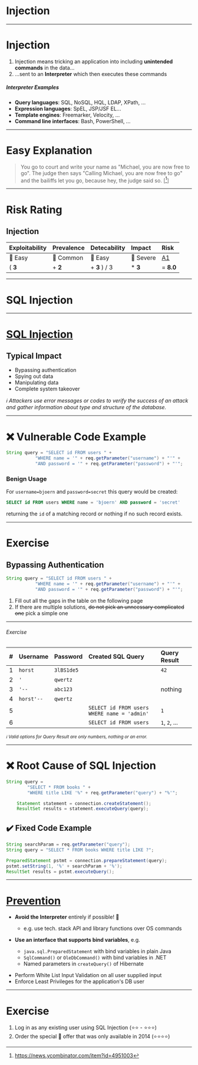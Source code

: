 <!-- $size: 16:9 -->

<!-- page_number: true -->

<!-- footer: Copyright (c) by Bjoern Kimminich | Licensed under CC-BY-SA 4.0 -->

# Injection

---

# Injection

1. Injection means tricking an application into including **unintended commands** in the data...
2. ...sent to an **Interpreter** which then executes these commands

##### Interpreter Examples

* **Query languages**: SQL, NoSQL, HQL, LDAP, XPath, ...
* **Expression languages**: SpEL, JSP/JSF EL...
* **Template engines**: Freemarker, Velocity, ...
* **Command line interfaces**: Bash, PowerShell, ...

---

# Easy Explanation

> You go to court and write your name as "Michael, you are now free to go". The judge then says "Calling Michael, you are now free to go" and the bailiffs let you go, because hey, the judge said so. \[[^1]\]

[^1]: https://news.ycombinator.com/item?id=4951003

---

# Risk Rating

## Injection

| Exploitability    | Prevalence                    | Detecability      | Impact              | Risk                                                           |
|:------------------|:------------------------------|:------------------|:--------------------|:---------------------------------------------------------------|
| :red_circle: Easy | :large_orange_diamond: Common | :red_circle: Easy | :red_circle: Severe | [A1](https://www.owasp.org/index.php/Top_10-2017_A1-Injection) |
| ( **3**           | + **2**                       | + **3** ) / 3     | * **3**             | = **8.0**                                                      |

---

# SQL Injection

---

# [SQL Injection](https://www.owasp.org/index.php/SQL_Injection)

## Typical Impact

* Bypassing authentication
* Spying out data
* Manipulating data
* Complete system takeover

_:information_source: Attackers use error messages or codes to verify the success of an attack and gather information about type and structure of the database._

---

# :x: Vulnerable Code Example

```java
String query = "SELECT id FROM users " +
           "WHERE name = '" + req.getParameter("username") + "'" +
           "AND password = '" + req.getParameter("password") + "'";
```

### Benign Usage

For `username=bjoern` and `password=secret` this query would be created:

```sql
SELECT id FROM users WHERE name = 'bjoern' AND password = 'secret'
```

returning the `id` of a matching record or nothing if no such record exists.

---

# Exercise

## Bypassing Authentication

```java
String query = "SELECT id FROM users " +
           "WHERE name = '" + req.getParameter("username") + "'" +
           "AND password = '" + req.getParameter("password") + "'";
```

1. Fill out all the gaps in the table on the following page
2. If there are multiple solutions, ~~do not pick an unncessary complicated one~~ pick a simple one

---

###### Exercise

| # | Username   | Password       | Created SQL Query                           | Query Result  |
|:--|:-----------|:---------------|:--------------------------------------------|:--------------|
| 1 | `horst`    | `3lBS1de5`     |                                             | `42`          |
| 2 | `'`        | `qwertz`       |                                             |               |
| 3 | `'--`      | `abc123`       |                                             | nothing       |
| 4 | `horst'--` | `qwertz`       |                                             |               |
| 5 |            |                | `SELECT id FROM users WHERE name = 'admin'` | `1`           |
| 6 |            |                | `SELECT id FROM users`                      | `1`, `2`, ... |

<small>_:information_source: Valid options for Query Result are only numbers, nothing or an error._</small>

---

<!-- *footer: -->

# :x: Root Cause of SQL Injection

```java
String query =
        "SELECT * FROM books " +
        "WHERE title LIKE '%" + req.getParameter("query") + "%'";

 	Statement statement = connection.createStatement();
 	ResultSet results = statement.executeQuery(query);
```

## :heavy_check_mark: Fixed Code Example

```java
String searchParam = req.getParameter("query");
String query = "SELECT * FROM books WHERE title LIKE ?";

PreparedStatement pstmt = connection.prepareStatement(query);
pstmt.setString(1, '%' + searchParam + '%');
ResultSet results = pstmt.executeQuery();
```

---

# [Prevention](https://www.owasp.org/index.php/Injection_Prevention_Cheat_Sheet)

* **Avoid the Interpreter** entirely if possible! :100:
  * e.g. use tech. stack API and library functions over OS commands

* **Use an interface that supports bind variables**, e.g.
  * `java.sql.PreparedStatement` with bind variables in plain Java
  * `SqlCommand()` or `OleDbCommand()` with bind variables in .NET
  * Named parameters in `createQuery()` of Hibernate

<!-- -->

* Perform White List Input Validation on all user supplied input
* Enforce Least Privileges for the application's DB user

---

# Exercise

1. Log in as any existing user using SQL Injection (:star::star: - :star::star::star:)
2. Order the special :christmas_tree: offer that was only available in 2014 (:star::star::star::star:)
